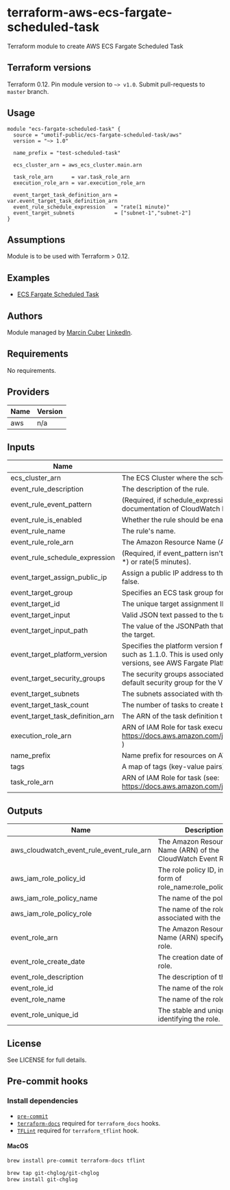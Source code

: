 # terraform-aws-ecs-fargate-scheduled-task
Terraform module to create AWS ECS Fargate Scheduled Task

## Terraform versions

Terraform 0.12. Pin module version to `~> v1.0`. Submit pull-requests to `master` branch.

## Usage

```hcl
module "ecs-fargate-scheduled-task" {
  source = "umotif-public/ecs-fargate-scheduled-task/aws"
  version = "~> 1.0"

  name_prefix = "test-scheduled-task"

  ecs_cluster_arn = aws_ecs_cluster.main.arn

  task_role_arn      = var.task_role_arn
  execution_role_arn = var.execution_role_arn

  event_target_task_definition_arn = var.event_target_task_definition_arn
  event_rule_schedule_expression   = "rate(1 minute)"
  event_target_subnets             = ["subnet-1","subnet-2"]
}
```

## Assumptions

Module is to be used with Terraform > 0.12.

## Examples

* [ECS Fargate Scheduled Task](https://github.com/umotif-public/terraform-aws-ecs-fargate-scheduled-task/tree/master/examples/core)

## Authors

Module managed by [Marcin Cuber](https://github.com/marcincuber) [LinkedIn](https://www.linkedin.com/in/marcincuber/).

<!-- BEGINNING OF PRE-COMMIT-TERRAFORM DOCS HOOK -->
## Requirements

No requirements.

## Providers

| Name | Version |
|------|---------|
| aws | n/a |

## Inputs

| Name | Description | Type | Default | Required |
|------|-------------|------|---------|:--------:|
| ecs\_cluster\_arn | The ECS Cluster where the scheduled task will be running | `any` | n/a | yes |
| event\_rule\_description | The description of the rule. | `any` | `null` | no |
| event\_rule\_event\_pattern | (Required, if schedule\_expression isn't specified) Event pattern described a JSON object. See full documentation of CloudWatch Events and Event Patterns for details. | `any` | `null` | no |
| event\_rule\_is\_enabled | Whether the rule should be enabled. | `bool` | `true` | no |
| event\_rule\_name | The rule's name. | `string` | `""` | no |
| event\_rule\_role\_arn | The Amazon Resource Name (ARN) associated with the role that is used for target invocation. | `any` | `null` | no |
| event\_rule\_schedule\_expression | (Required, if event\_pattern isn't specified) The scheduling expression. For example, cron(0 20 \* \* ? \*) or rate(5 minutes). | `any` | `null` | no |
| event\_target\_assign\_public\_ip | Assign a public IP address to the ENI (Fargate launch type only). Valid values are true or false. Default false. | `bool` | `false` | no |
| event\_target\_group | Specifies an ECS task group for the task. The maximum length is 255 characters. | `any` | `null` | no |
| event\_target\_id | The unique target assignment ID. If missing, will generate a random, unique id. | `any` | `null` | no |
| event\_target\_input | Valid JSON text passed to the target. | `any` | `null` | no |
| event\_target\_input\_path | The value of the JSONPath that is used for extracting part of the matched event when passing it to the target. | `any` | `null` | no |
| event\_target\_platform\_version | Specifies the platform version for the task. Specify only the numeric portion of the platform version, such as 1.1.0. This is used only if LaunchType is FARGATE. For more information about valid platform versions, see AWS Fargate Platform Versions. Default to LATEST | `string` | `"LATEST"` | no |
| event\_target\_security\_groups | The security groups associated with the task or service. If you do not specify a security group, the default security group for the VPC is used. | `list` | `[]` | no |
| event\_target\_subnets | The subnets associated with the task or service. | `list` | n/a | yes |
| event\_target\_task\_count | The number of tasks to create based on the TaskDefinition. The default is 1. | `number` | `1` | no |
| event\_target\_task\_definition\_arn | The ARN of the task definition to use if the event target is an Amazon ECS cluster. | `any` | n/a | yes |
| execution\_role\_arn | ARN of IAM Role for task execution (see: https://docs.aws.amazon.com/ja_jp/AmazonECS/latest/developerguide/task_execution_IAM_role.html ) | `string` | `""` | no |
| name\_prefix | Name prefix for resources on AWS. | `any` | n/a | yes |
| tags | A map of tags (key-value pairs) passed to resources. | `map(string)` | `{}` | no |
| task\_role\_arn | ARN of IAM Role for task (see: https://docs.aws.amazon.com/ja_jp/AmazonECS/latest/developerguide/task-iam-roles.html ) | `any` | n/a | yes |

## Outputs

| Name | Description |
|------|-------------|
| aws\_cloudwatch\_event\_rule\_event\_rule\_arn | The Amazon Resource Name (ARN) of the CloudWatch Event Rule. |
| aws\_iam\_role\_policy\_id | The role policy ID, in the form of role\_name:role\_policy\_name. |
| aws\_iam\_role\_policy\_name | The name of the policy. |
| aws\_iam\_role\_policy\_role | The name of the role associated with the policy. |
| event\_role\_arn | The Amazon Resource Name (ARN) specifying the role. |
| event\_role\_create\_date | The creation date of the IAM role. |
| event\_role\_description | The description of the role. |
| event\_role\_id | The name of the role. |
| event\_role\_name | The name of the role. |
| event\_role\_unique\_id | The stable and unique string identifying the role. |

<!-- END OF PRE-COMMIT-TERRAFORM DOCS HOOK -->

## License

See LICENSE for full details.

## Pre-commit hooks

### Install dependencies

* [`pre-commit`](https://pre-commit.com/#install)
* [`terraform-docs`](https://github.com/segmentio/terraform-docs) required for `terraform_docs` hooks.
* [`TFLint`](https://github.com/terraform-linters/tflint) required for `terraform_tflint` hook.

#### MacOS

```bash
brew install pre-commit terraform-docs tflint

brew tap git-chglog/git-chglog
brew install git-chglog
```